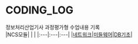 # CODING_LOG
정보처리산업기사 과정평가형 수업내용 기록 <br>
|NCS모듈| | |
|:---|:---|:---|
|[네트워크](./네트워크)|[미들웨어](./미들웨어)|[DB기초](./DB기초)|
